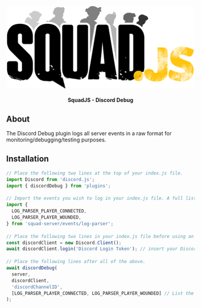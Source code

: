 <div align="center">

<img src="../../assets/squadjs-logo.png" alt="Logo" width="500"/>

#### SquadJS - Discord Debug
</div>

## About
The Discord Debug plugin logs all server events in a raw format for monitoring/debugging/testing purposes.

## Installation
```js
// Place the following two lines at the top of your index.js file.
import Discord from 'discord.js';
import { discordDebug } from 'plugins';

// Import the events you wish to log in your index.js file. A full list can be found in the directory specified below.
import {
  LOG_PARSER_PLAYER_CONNECTED,
  LOG_PARSER_PLAYER_WOUNDED,
} from 'squad-server/events/log-parser';

// Place the following two lines in your index.js file before using an Discord plugins.
const discordClient = new Discord.Client();
await discordClient.login('Discord Login Token'); // insert your Discord bot's login token here.

// Place the following lines after all of the above.
await discordDebug(
  server,
  discordClient,
  'discordChannelID', 
  [LOG_PARSER_PLAYER_CONNECTED, LOG_PARSER_PLAYER_WOUNDED] // List the events you wish to log.
); 
```
